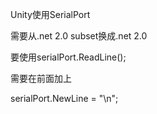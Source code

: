 Unity使用SerialPort
<div>

<div>

需要从.net 2.0 subset换成.net 2.0

</div>

<div>

要使用serialPort.ReadLine();

</div>

<div>

需要在前面加上

</div>

<div>

serialPort.NewLine = "\\n";

</div>

</div>
